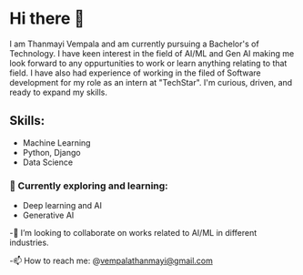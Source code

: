 # Hi there 👋
I am Thanmayi Vempala and am currently pursuing a Bachelor's of Technology. I have keen interest in the field of AI/ML and Gen AI making me look forward to any oppurtunities to work or learn anything relating to that field. I have also had experience of working in the filed of Software development for my role as an intern at "TechStar". I'm curious, driven, and ready to expand my skills.

## Skills:
- Machine Learning
- Python, Django
- Data Science

### 🌱 Currently exploring and learning:
- Deep learning and AI
- Generative AI

-👯 I’m looking to collaborate on works related to AI/ML in different industries.

-📫 How to reach me: @vempalathanmayi@gmail.com

